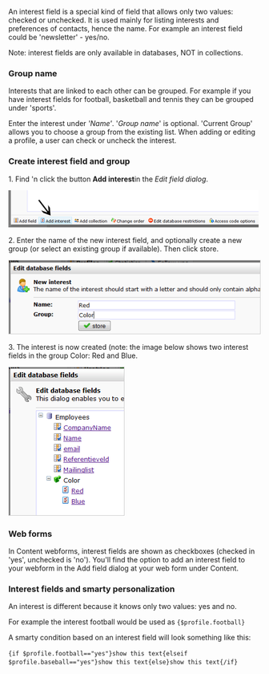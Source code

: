 An interest field is a special kind of field that allows only two
values: checked or unchecked. It is used mainly for listing interests
and preferences of contacts, hence the name. For example an interest
field could be 'newsletter' - yes/no.

Note: interest fields are only available in databases, NOT in
collections.

### Group name

Interests that are linked to each other can be grouped. For example if
you have interest fields for football, basketball and tennis they can be
grouped under 'sports'.

Enter the interest under *'Name'*. '*Group name*' is optional. 'Current
Group' allows you to choose a group from the existing list. When adding
or editing a profile, a user can check or uncheck the interest.

### Create interest field and group

​1. Find 'n click the button **Add interest**in the *Edit field dialog*.

![](images/database-fields-create-interest.png)

​2. Enter the name of the new interest field, and optionally create a
new group (or select an existing group if available). Then click store.

![](images/database-fields-make-interest.png)

​3. The interest is now created (note: the image below shows two
interest fields in the group Color: Red and Blue.

![](images/database-fields-list-interest.png)

### Web forms

In Content webforms, interest fields are shown as checkboxes (checked in
'yes', unchecked is 'no'). You'll find the option to add an interest
field to your webform in the Add field dialog at your web form under
Content.

### Interest fields and smarty personalization

An interest is different because it knows only two values: yes and no.

For example the interest football would be used as `{$profile.football}`

A smarty condition based on an interest field will look something like
this:

`{if $profile.football=="yes"}show this text{elseif $profile.baseball=="yes"}show this text{else}show this text{/if}`
